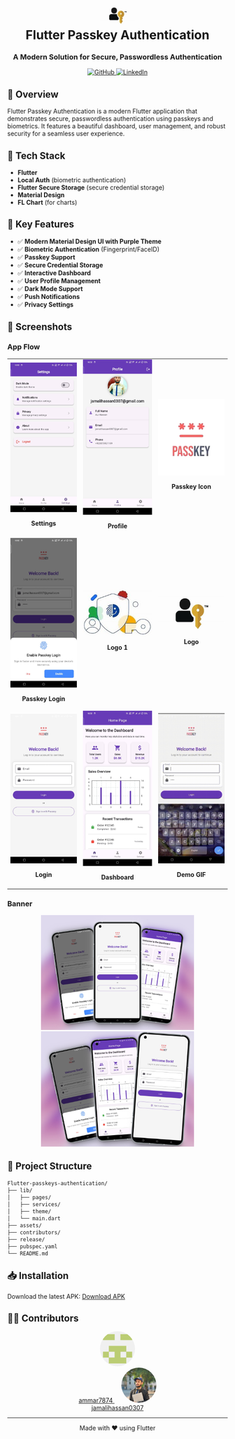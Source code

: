 <div align="center">
  <h1>
    <img src="assets/logo.jpeg" width="80px"><br/>
    Flutter Passkey Authentication
  </h1>
  <h3>A Modern Solution for Secure, Passwordless Authentication</h3>
</div>

<p align="center">
    <a href="https://github.com/jamalihassan0307/" target="_blank">
        <img alt="GitHub" src="https://img.shields.io/badge/GitHub-100000?style=for-the-badge&logo=github&logoColor=white" />
    </a>
    <a href="https://www.linkedin.com/in/jamalihassan0307/" target="_blank">
        <img alt="LinkedIn" src="https://img.shields.io/badge/LinkedIn-0077B5?style=for-the-badge&logo=linkedin&logoColor=white" />
    </a>
</p>

## 📌 Overview

Flutter Passkey Authentication is a modern Flutter application that demonstrates secure, passwordless authentication using passkeys and biometrics. It features a beautiful dashboard, user management, and robust security for a seamless user experience.

## 🚀 Tech Stack

- **Flutter**
- **Local Auth** (biometric authentication)
- **Flutter Secure Storage** (secure credential storage)
- **Material Design**
- **FL Chart** (for charts)

## 🔑 Key Features

- ✅ **Modern Material Design UI with Purple Theme**
- ✅ **Biometric Authentication** (Fingerprint/FaceID)
- ✅ **Passkey Support**
- ✅ **Secure Credential Storage**
- ✅ **Interactive Dashboard**
- ✅ **User Profile Management**
- ✅ **Dark Mode Support**
- ✅ **Push Notifications**
- ✅ **Privacy Settings**

## 📸 Screenshots

### App Flow

<table>
  <tr>
    <td align="center">
      <img src="assets/setting_page.jpg" alt="Settings Page" width="200"/>
      <p><b>Settings</b></p>
    </td>
    <td align="center">
      <img src="assets/profile_page.jpg" alt="Profile Page" width="200"/>
      <p><b>Profile</b></p>
    </td>
    <td align="center">
      <img src="assets/passkey.png" alt="Passkey Icon" width="200"/>
      <p><b>Passkey Icon</b></p>
    </td>
  </tr>
  <tr>
    <td align="center">
      <img src="assets/passkey_login.jpg" alt="Passkey Login" width="200"/>
      <p><b>Passkey Login</b></p>
    </td>
    <td align="center">
      <img src="assets/logo1.jpeg" alt="Logo 1" width="200"/>
      <p><b>Logo 1</b></p>
    </td>
    <td align="center">
      <img src="assets/logo.jpeg" alt="Logo" width="200"/>
      <p><b>Logo</b></p>
    </td>
  </tr>
  <tr>
    <td align="center">
      <img src="assets/login_page.jpg" alt="Login Page" width="200"/>
      <p><b>Login</b></p>
    </td>
    <td align="center">
      <img src="assets/dashboard.jpg" alt="Dashboard" width="200"/>
      <p><b>Dashboard</b></p>
    </td>
    <td align="center">
      <img src="assets/gif.gif" alt="App Demo" width="200"/>
      <p><b>Demo GIF</b></p>
    </td>
  </tr>
</table>

### Banner

<p align="center">
  <img src="assets/3_page_max.png" width="350" alt="Banner 1"/>
  <img src="assets/3_page_max1.png" width="350" alt="Banner 2"/>
</p>

## 📁 Project Structure

```
Flutter-passkeys-authentication/
├── lib/
│   ├── pages/
│   ├── services/
│   ├── theme/
│   └── main.dart
├── assets/
├── contributors/
├── release/
├── pubspec.yaml
└── README.md
```

## 📥 Installation

Download the latest APK:
[Download APK](release/app-arm64-v8a-release.apk)

## 👨‍💻 Contributors

<p align="center">
  <a href="https://github.com/ammar7874" target="_blank">
    <img src="contributors/ammar7874.png" width="80" style="border-radius:50%" alt="ammar7874"/>
    <br/>ammar7874
  </a>
  &nbsp;&nbsp;&nbsp;
  <a href="https://github.com/jamalihassan0307" target="_blank">
    <img src="contributors/jamalihassan0307.jpg" width="80" style="border-radius:50%" alt="jamalihassan0307"/>
    <br/>jamalihassan0307
  </a>
</p>

---

<p align="center">
  Made with ❤️ using Flutter
</p>
